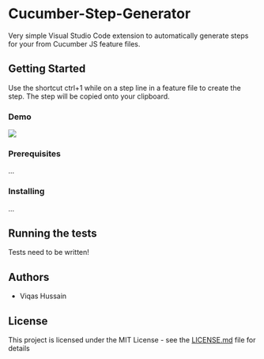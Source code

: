 # Cucumber-Step-Generator

Very simple Visual Studio Code extension to automatically generate steps for your from Cucumber JS feature files. 

## Getting Started

Use the shortcut ctrl+1 while on a step line in a feature file to create the step. The step will be copied onto your clipboard.

### Demo

<img src="https://media.giphy.com/media/21RrtcDUhXCcFpPbma/giphy.gif" />

### Prerequisites

...

### Installing

...

## Running the tests

Tests need to be written!

## Authors

* Viqas Hussain

## License

This project is licensed under the MIT License - see the [LICENSE.md](LICENSE.md) file for details
